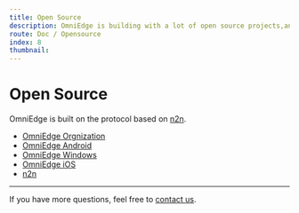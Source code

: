 ```yaml
---
title: Open Source
description: OmniEdge is building with a lot of open source projects,and open source as well.
route: Doc / Opensource 
index: 8
thumbnail: 
---
```

# Open Source

OmniEdge is built on the protocol based on [n2n](https://github.com/omniedgeio/n2n).

+ [OmniEdge Orgnization](https://github.com/omniedgeio)
+ [OmniEdge Android](https://github.com/omniedgeio/omniedge-android)
+ [OmniEdge Windows](https://github.com/omniedgeio/omniedge-windows)
+ [OmniEdge iOS](https://github.com/omniedgeio/omniedge-ios)
+ [n2n](https://github.com/omniedgeio/n2n)

-----

If you have more questions, feel free to [contact us](mailto:support@omniedge.io).

